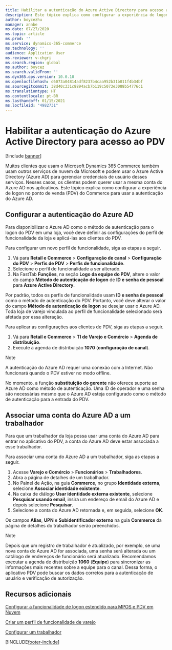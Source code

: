 ```yaml
---
title: Habilitar a autenticação do Azure Active Directory para acesso ao PDV
description: Este tópico explica como configurar a experiência de logon no ponto de venda (PDV) do Microsoft Dynamics 365 Commerce para que ele use a autenticação do Azure Active Directory.
author: boycezhu
manager: annbe
ms.date: 07/27/2020
ms.topic: article
ms.prod: ''
ms.service: dynamics-365-commerce
ms.technology: ''
audience: Application User
ms.reviewer: v-chgri
ms.search.region: global
ms.author: boycez
ms.search.validFrom: ''
ms.dyn365.ops.version: 10.0.10
ms.openlocfilehash: d6073a04814adf8237b4caa952b31b011f4b34bf
ms.sourcegitcommit: 38d40c331c8894acb7b119c5073e3088b54776c1
ms.translationtype: HT
ms.contentlocale: pt-BR
ms.lasthandoff: 01/15/2021
ms.locfileid: "4982731"
---
```

# <a name="enable-azure-active-directory-authentication-for-pos-sign-in"></a>Habilitar a autenticação do Azure Active Directory para acesso ao PDV
[!include [banner](includes/banner.md)]


Muitos clientes que usam o Microsoft Dynamics 365 Commerce também usam outros serviços de nuvem da Microsoft e podem usar o Azure Active Directory (Azure AD) para gerenciar credenciais de usuário desses serviços. Nesses casos, os clientes podem querer usar a mesma conta do Azure AD nos aplicativos. Este tópico explica como configurar a experiência de logon no ponto de venda (PDV) do Commerce para usar a autenticação do Azure AD.

## <a name="configure-azure-ad-authentication"></a>Configurar a autenticação do Azure AD

Para disponibilizar o Azure AD como o método de autenticação para o logon do PDV em uma loja, você deve definir as configurações do perfil de funcionalidade da loja e aplicá-las aos clientes do PDV.

Para configurar um novo perfil de funcionalidade, siga as etapas a seguir.

1. Vá para **Retail e Commerce** \> **Configuração de canal** \> **Configuração do PDV** \> **Perfis de PDV** \> **Perfis de funcionalidade**.
1. Selecione o perfil de funcionalidade a ser alterado.
1. Na FastTab **Funções**, na seção **Logo da equipe do PDV**, altere o valor do campo **Método de autenticação de logon** de **ID e senha de pessoal** para **Azure Active Directory**.

Por padrão, todos os perfis de funcionalidade usam **ID e senha de pessoal** como o método de autenticação do PDV. Portanto, você deve alterar o valor do campo **Método de autenticação de logon** se desejar usar o Azure AD. Toda loja de varejo vinculada ao perfil de funcionalidade selecionado será afetada por essa alteração.

Para aplicar as configurações aos clientes de PDV, siga as etapas a seguir.

1. Vá para **Retail e Commerce** \> **TI de Varejo e Comércio** \> **Agenda de distribuição**.
1. Execute a agenda de distribuição **1070** (**configuração de canal**).

> [!NOTE]
> A autenticação do Azure AD requer uma conexão com a Internet. Não funcionará quando o PDV estiver no modo offline.
> 
> No momento, a função **substituição do gerente** não oferece suporte ao Azure AD como método de autenticação. Uma ID de operador e uma senha são necessárias mesmo que o Azure AD esteja configurado como o método de autenticação para a entrada do PDV.

## <a name="associate-an-azure-ad-account-with-a-worker"></a>Associar uma conta do Azure AD a um trabalhador

Para que um trabalhador da loja possa usar uma conta do Azure AD para entrar no aplicativo do PDV, a conta do Azure AD deve estar associada a esse trabalhador.

Para associar uma conta do Azure AD a um trabalhador, siga as etapas a seguir.

1. Acesse **Varejo e Comércio** \> **Funcionários** \> **Trabalhadores**.
1. Abra a página de detalhes de um trabalhador.
1. No Painel de Ação, na guia **Commerce**, no grupo **Identidade externa**, selecione **Associar identidade existente**.
1. Na caixa de diálogo **Usar identidade externa existente**, selecione **Pesquisar usando email**, insira um endereço de email do Azure AD e depois selecione **Pesquisar**.
1. Selecione a conta do Azure AD retornada e, em seguida, selecione **OK**.

Os campos **Alias**, **UPN** e **Subidentificador externo** na guia **Commerce** da página de detalhes do trabalhador serão preenchidos.

> [!NOTE]
> Depois que um registro de trabalhador é atualizado, por exemplo, se uma nova conta do Azure AD for associada, uma senha será alterada ou um catálogo de endereços de funcionário será atualizado. Recomendamos executar a agenda de distribuição **1060** (**Equipe**) para sincronizar as informações mais recentes sobre a equipe para o canal. Dessa forma, o aplicativo PDV pode buscar os dados corretos para a autenticação de usuário e verificação de autorização.

## <a name="additional-resources"></a>Recursos adicionais

[Configurar a funcionalidade de logon estendido para MPOS e PDV em Nuvem](extended-logon.md)

[Criar um perfil de funcionalidade de varejo](retail-functionality-profile.md)

[Configurar um trabalhador](https://docs.microsoft.com/dynamics365/commerce/tasks/worker)


[!INCLUDE[footer-include](../includes/footer-banner.md)]